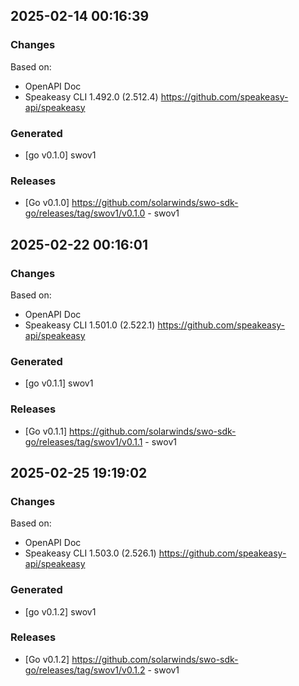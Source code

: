 

## 2025-02-14 00:16:39
### Changes
Based on:
- OpenAPI Doc  
- Speakeasy CLI 1.492.0 (2.512.4) https://github.com/speakeasy-api/speakeasy
### Generated
- [go v0.1.0] swov1
### Releases
- [Go v0.1.0] https://github.com/solarwinds/swo-sdk-go/releases/tag/swov1/v0.1.0 - swov1

## 2025-02-22 00:16:01
### Changes
Based on:
- OpenAPI Doc  
- Speakeasy CLI 1.501.0 (2.522.1) https://github.com/speakeasy-api/speakeasy
### Generated
- [go v0.1.1] swov1
### Releases
- [Go v0.1.1] https://github.com/solarwinds/swo-sdk-go/releases/tag/swov1/v0.1.1 - swov1

## 2025-02-25 19:19:02
### Changes
Based on:
- OpenAPI Doc  
- Speakeasy CLI 1.503.0 (2.526.1) https://github.com/speakeasy-api/speakeasy
### Generated
- [go v0.1.2] swov1
### Releases
- [Go v0.1.2] https://github.com/solarwinds/swo-sdk-go/releases/tag/swov1/v0.1.2 - swov1